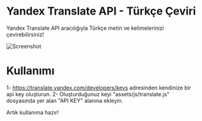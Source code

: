 # Yandex Translate API - Türkçe Çeviri

Yandex Translate API aracılığıyla Türkçe metin ve kelimelerinizi çevirebilirsiniz!

![Screenshot](screenshot.png)


# Kullanımı

1- https://translate.yandex.com/developers/keys adresinden kendinize bir api key oluşturun.
2- Oluşturduğunuz keyi "assets/js/translate.js" dosyasında yer alan "API KEY" alanına ekleyin.

Artık kullanıma hazır!

